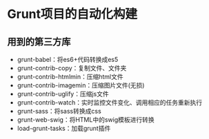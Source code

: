 # Grunt项目的自动化构建

## 用到的第三方库
- grunt-babel：将es6+代码转换成es5
- grunt-contrib-copy：复制文件、文件夹
- grunt-contrib-htmlmin：压缩html文件
- grunt-contrib-imagemin：压缩图片文件(无损)
- grunt-contrib-uglify：压缩js文件
- grunt-contrib-watch：实时监控文件变化、调用相应的任务重新执行
- grunt-sass：将sass转换成css
- grunt-web-swig：将HTML中的swig模板进行转换
- load-grunt-tasks：加载grunt插件
